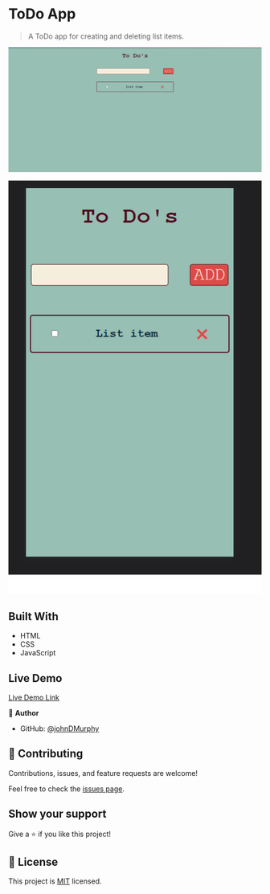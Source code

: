 # ToDo App

> A ToDo app for creating and deleting list items.

![screenshot](src/images/full-screen.png)

![screenshot](src/images/mobile.png)

## Built With

- HTML
- CSS
- JavaScript

## Live Demo

[Live Demo Link](https://johndmurphy.github.io/to-do-app/)

👤 **Author**

- GitHub: [@johnDMurphy](https://github.com/JohnDMurphy)

## 🤝 Contributing

Contributions, issues, and feature requests are welcome!

Feel free to check the [issues page](https://github.com/issues).

## Show your support

Give a ⭐️ if you like this project!

## 📝 License

This project is [MIT](MIT.md) licensed.
